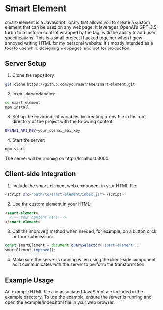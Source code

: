 # Smart Element

smart-element is a Javascript library that allows you to create a custom element that can be used on any web page. It leverages OpenAI's GPT-3.5-turbo to transform content wrapped by the <smart-element> tag, with the ability to add user specifications. This is a small project I hacked together when I grew annoyed writing HTML for my personal website. It's mostly intended as a tool to use while designing webpages, and not for production. 

## Server Setup

1. Clone the repository:

```bash
git clone https://github.com/yourusername/smart-element.git
```

2. Install dependencies:

```bash
cd smart-element
npm install
```

3. Set up the environment variables by creating a .env file in the root directory of the project with the following content:

```bash
OPENAI_API_KEY=your_openai_api_key
```

4. Start the server:
```bash
npm start
```

The server will be running on http://localhost:3000.

## Client-side Integration

1. Include the smart-element web component in your HTML file:

```bash
<script src="path/to/smart-element/index.js"></script>
```

2. Use the <smart-element> custom element in your HTML:

```html
<smart-element>
  <!-- Your content here -->
</smart-element>
```

3. Call the improve() method when needed, for example, on a button click or form submission:

```javascript
const smartElement = document.querySelector('smart-element');
smartElement.improve();
```

4. Make sure the server is running when using the client-side component, as it communicates with the server to perform the transformation.


## Example Usage

An example HTML file and associated JavaScript are included in the example directory. To use the example, ensure the server is running and open the example/index.html file in your web browser.
